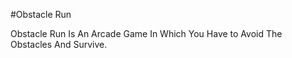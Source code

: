 #Obstacle Run

Obstacle Run Is An Arcade Game In Which You Have to Avoid The Obstacles And Survive.
